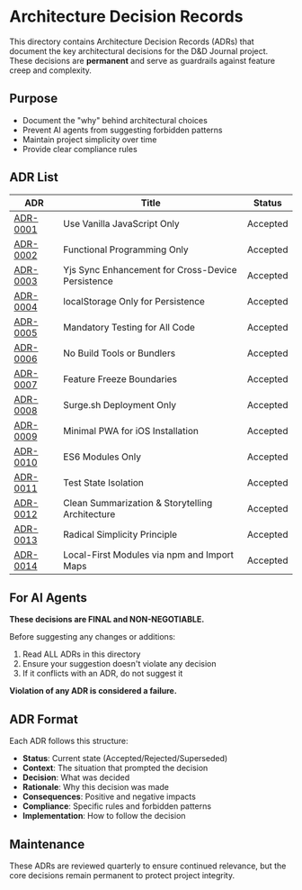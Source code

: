 # Architecture Decision Records

This directory contains Architecture Decision Records (ADRs) that document the key architectural decisions for the D&D Journal project. These decisions are **permanent** and serve as guardrails against feature creep and complexity.

## Purpose
- Document the "why" behind architectural choices
- Prevent AI agents from suggesting forbidden patterns
- Maintain project simplicity over time
- Provide clear compliance rules

## ADR List

| ADR | Title | Status |
|-----|-------|--------|
| [ADR-0001](0001-use-vanilla-javascript-only.md) | Use Vanilla JavaScript Only | Accepted |
| [ADR-0002](0002-functional-programming-only.md) | Functional Programming Only | Accepted |
| [ADR-0003](0003-yjs-sync-enhancement.md) | Yjs Sync Enhancement for Cross-Device Persistence | Accepted |
| [ADR-0004](0004-localStorage-only-persistence.md) | localStorage Only for Persistence | Accepted |
| [ADR-0005](0005-mandatory-testing.md) | Mandatory Testing for All Code | Accepted |
| [ADR-0006](0006-no-build-tools.md) | No Build Tools or Bundlers | Accepted |
| [ADR-0007](0007-feature-freeze-boundaries.md) | Feature Freeze Boundaries | Accepted |
| [ADR-0008](0008-surge-deployment-only.md) | Surge.sh Deployment Only | Accepted |
| [ADR-0009](0009-minimal-pwa-for-ios-installation.md) | Minimal PWA for iOS Installation | Accepted |
| [ADR-0010](0010-es6-modules-only.md) | ES6 Modules Only | Accepted |
| [ADR-0011](0011-test-state-isolation.md) | Test State Isolation | Accepted |
| [ADR-0012](0012-radically-simple-summarization.md) | Clean Summarization & Storytelling Architecture | Accepted |
| [ADR-0013](0013-radical-simplicity-principle.md) | Radical Simplicity Principle | Accepted |
| [ADR-0014](0014-local-first-modules-via-npm-and-import-maps.md) | Local-First Modules via npm and Import Maps | Accepted |

## For AI Agents

**These decisions are FINAL and NON-NEGOTIABLE.**

Before suggesting any changes or additions:
1. Read ALL ADRs in this directory
2. Ensure your suggestion doesn't violate any decision
3. If it conflicts with an ADR, do not suggest it

**Violation of any ADR is considered a failure.**

## ADR Format
Each ADR follows this structure:
- **Status**: Current state (Accepted/Rejected/Superseded)
- **Context**: The situation that prompted the decision
- **Decision**: What was decided
- **Rationale**: Why this decision was made
- **Consequences**: Positive and negative impacts
- **Compliance**: Specific rules and forbidden patterns
- **Implementation**: How to follow the decision

## Maintenance
These ADRs are reviewed quarterly to ensure continued relevance, but the core decisions remain permanent to protect project integrity.
